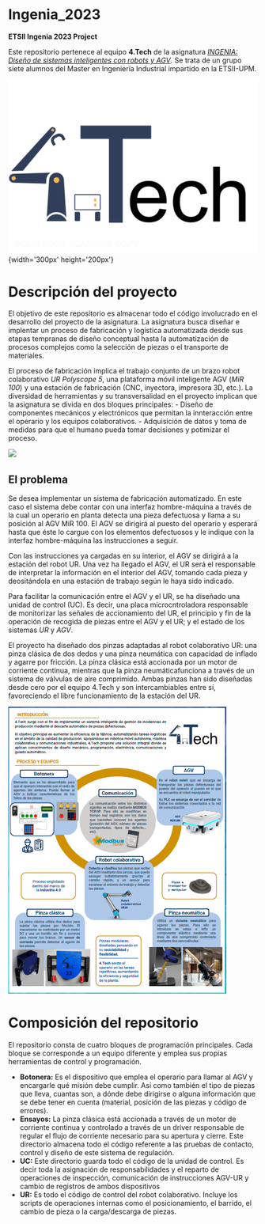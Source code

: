 # Ingenia_2023
**ETSII Ingenia 2023 Project** 

Este repositorio pertenece al equipo **4.Tech** de la asignatura [_INGENIA: Diseño de sistemas inteligentes con robots y AGV_](http://fabricacion.industriales.upm.es/ingenia/). Se trata de un grupo siete alumnos del Master en Ingeniería Industrial impartido en la ETSII-UPM.

![](./Documentacion/logo_4Tech.jpg){width='300px' height='200px'}

# Descripción del proyecto
El objetivo de este repositorio es almacenar todo el código involucrado en el desarrollo del proyecto de la asignatura. La asignatura busca diseñar e implentar un proceso de fabricación y logística automatizada desde sus etapas tempranas de diseño conceptual hasta la automatización de procesos complejos como la selección de piezas o el transporte de materiales.

El proceso de fabricación implica el trabajo conjunto de un brazo robot colaborativo _UR Polyscope 5_, una plataforma móvil inteligente AGV (_MiR 100_) y una estación de fabricación (CNC, inyectora, impresora 3D, etc.). La diversidad de herramientas y su transversalidad en el proyecto implican que la asignatura se divida en dos bloques principales:
    - Diseño de componentes mecánicos y electrónicos que permitan la innteracción entre el operario y los equipos colaborativos.
    - Adquisición de datos y toma de medidas para que el humano pueda tomar decisiones y potimizar el proceso.

[![](https://www.escuelaindustrialesupm.com/wp-content/uploads/2020/09/Presentacion-Ingenia.png.webp)](https://www.escuelaindustrialesupm.com/ingenia-20-21/diseno-de-sistemas-inteligentes-con-robots-y-agvs/)
## El problema
Se desea implementar un sistema de fabricación automatizado. En este caso el sistema debe contar con una interfaz hombre-máquina a través de la cual un operario en planta detecta una pieza defectuosa y llama a su posición al AGV MiR 100. El AGV se dirigirá al puesto del operario y esperará hasta que éste lo cargue con los elementos defectuosos y le indique con la interfaz hombre-máquina las instrucciones a seguir.

Con las instrucciones ya cargadas en su interior, el AGV se dirigirá a la estación del robot UR. Una vez ha llegado el AGV, el UR será el responsable de interpretar la información en el interior del AGV, tomando cada pieza y deositándola en una estación de trabajo según le haya sido indicado.

Para facilitar la comunicación entre el AGV y el UR, se ha diseñado una unidad de control (UC). Es decir, una placa microcntroladora responsable de monitorizar las señales de accionamiento del UR, el principio y fin de la operación de recogida de piezas entre el AGV y el UR; y el estado de los sistemas _UR_ y _AGV_.

El proyecto ha diseñado dos pinzas adaptadas al robot colaborativo UR: una pinza clásica de dos dedos y una pinza neumática con capacidad de inflado y agarre por fricción. La pinza clásica está accionada por un motor de corriente continua, mientras que la pinza neumáticafunciona a través de un sistema de válvulas de aire comprimido. Ambas pinzas han sido diseñadas desde cero por el equipo 4.Tech y son intercambiables entre sí, favoreciendo el libre funcionamiento de la estación del UR.

![](./Documentacion/poster_4Tech.png)

# Composición del repositorio
El repositorio consta de cuatro bloques de programación principales. Cada bloque se corresponde a un equipo diferente y emplea sus propias herramientas de control y programación.

- **Botonera:** Es el dispositivo que emplea el operario para llamar al AGV y encargarle qué misión debe cumplir. Así como también el tipo de piezas que lleva, cuantas son, a dónde debe dirigirse o alguna información que se debe tener en cuenta (material, posición de las piezas y código de errores).
- **Ensayos:** La pinza clásica está accionada a través de un motor de corriente continua y controlado a través de un driver responsable de regular el flujo de corriente necesario para su apertura y cierre. Este directorio almacena todo el código referente a las pruebas de contacto, control y diseño de este sistema de regulación.
- **UC:** Este directorio guarda todo el código de la unidad de control. Es decir toda la asignación de responsabilidades y el reparto de operaciones de inspección, comunicación de instrucciones AGV-UR y cambio de registros de ambos dispositivos
- **UR:** Es todo el código de control del robot colaborativo. Incluye los scripts de operaciones internas como el posicionamiento, el barrido, el cambio de pieza o la carga/descarga de piezas.

